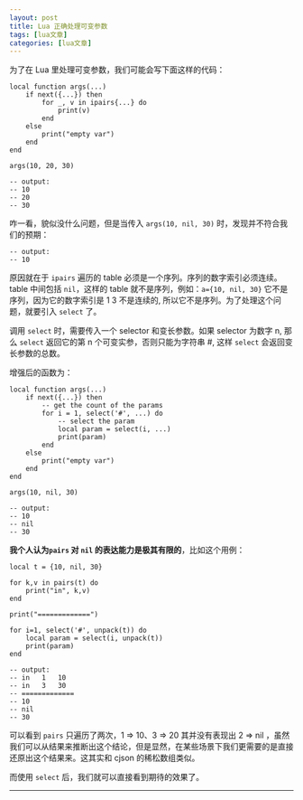 ```yaml
---
layout: post
title: Lua 正确处理可变参数  
tags: [lua文章]
categories: [lua文章]
---
```

为了在 Lua 里处理可变参数，我们可能会写下面这样的代码：

    
    
    local function args(...)
        if next({...}) then
            for _, v in ipairs{...} do
                print(v)
            end
        else
            print("empty var")
        end
    end
    
    args(10, 20, 30)
    
    -- output:
    -- 10
    -- 20
    -- 30
    

咋一看，貌似没什么问题，但是当传入 `args(10, nil, 30)` 时，发现并不符合我们的预期：

    
    
    -- output:
    -- 10
    

原因就在于 `ipairs` 遍历的 table 必须是一个序列。序列的数字索引必须连续。table 中间包括 `nil`，这样的 table
就不是序列，例如：`a={10, nil, 30}` 它不是序列，因为它的数字索引是 1 3 不是连续的, 所以它不是序列。为了处理这个问题，就要引入
`select` 了。

调用 `select` 时，需要传入一个 selector 和变长参数。如果 selector 为数字 n, 那么 `select` 返回它的第 n
个可变实参，否则只能为字符串 #, 这样 `select` 会返回变长参数的总数。

增强后的函数为：

    
    
    local function args(...)
        if next({...}) then
            -- get the count of the params
            for i = 1, select('#', ...) do
                -- select the param
                local param = select(i, ...)
                print(param)
            end
        else
            print("empty var")
        end
    end
    
    args(10, nil, 30)
    
    -- output:
    -- 10
    -- nil
    -- 30
    

**我个人认为`pairs` 对 `nil` 的表达能力是极其有限的**，比如这个用例：

    
    
    local t = {10, nil, 30}
    
    for k,v in pairs(t) do
        print("in", k,v)
    end
    
    print("=============")
    
    for i=1, select('#', unpack(t)) do
        local param = select(i, unpack(t))
        print(param)
    end
    
    -- output:
    -- in	1	10
    -- in	3	30
    -- =============
    -- 10
    -- nil
    -- 30
    

可以看到 `pairs` 只遍历了两次，1 => 10、3 => 20 其并没有表现出 2 => nil
，虽然我们可以从结果来推断出这个结论，但是显然，在某些场景下我们更需要的是直接还原出这个结果来。这其实和 cjson 的稀松数组类似。

而使用 `select` 后，我们就可以直接看到期待的效果了。

* * *